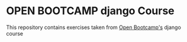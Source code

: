 # OPEN BOOTCAMP django Course

This repository contains exercises taken from <a href='https://open-bootcamp.com/?campanya=1&grupo=1&palabraClave=fo&utm_source=twitter&utm_medium=referer&utm_campaign=Fabio'>Open Bootcamp's</a> django course
